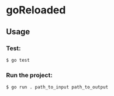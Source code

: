 # goReloaded

## Usage
### Test:
```sh
$ go test
```


### Run the project:
```sh
$ go run . path_to_input path_to_output
```
